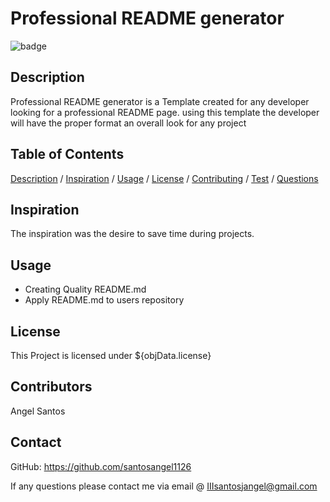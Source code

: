 

# Professional README generator
![badge](https://img.shields.io/badge/license-Chrome-yellow.swg)

## Description
Professional README generator is a Template created for any developer looking for a professional README page. using this template the developer will have the proper format an overall look for any project

 ## Table of Contents

[Description](#description)
/ [Inspiration](#inspiration)
/ [Usage](#usage)
/ [License](#license)
/ [Contributing](#contributing)
/ [Test](#test)
/ [Questions](#questions)

## Inspiration
The inspiration was the desire to save time during projects. 

## Usage 
* Creating Quality README.md
* Apply README.md to users repository

## License 
This Project is licensed under ${objData.license}


## Contributors 

Angel Santos 

## Contact
 GitHub: https://github.com/santosangel1126

 If any questions please contact me via email @ IIIsantosjangel@gmail.com 





